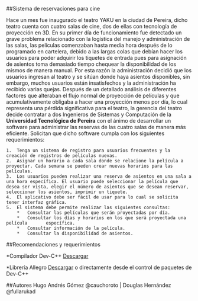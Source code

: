 ##Sistema de reservaciones para cine

Hace un mes fue inaugurado el teatro YAKU en la ciudad de Pereira, dicho teatro cuenta con cuatro salas de cine, dos de ellas con tecnología de proyección en 3D. En su primer día de funcionamiento fue detectado un grave problema relacionado con la logística del manejo y administración de las salas, las películas comenzaban hasta media hora después de lo programado en cartelera, debido a las largas colas que debían hacer los usuarios para poder adquirir los tiquetes de entrada pues para asignación de asientos toma demasiado tiempo  chequear la disponibilidad de los mismos de manera manual. Por esta razón la administración decidió que los usuarios ingresan al teatro y se sitúan donde haya asientos disponibles, sin embargo, muchos usuarios están insatisfechos y la administración ha recibido varias quejas. Después de un detallado análisis de diferentes factores que alteraban el flujo normal de proyección de películas y que acumulativamente obligaba a hacer una proyección menos por día, lo cual representa una pérdida significativa para el teatro, la gerencia del teatro decide contratar a dos Ingenieros de Sistemas y Computación de la **Universidad Tecnológica de Pereira** con el ánimo de desarrollar un software para administrar las reservas de las cuatro salas de manera más eficiente. Solicitan que dicho software cumpla con los siguientes requerimientos:
```
1.	Tenga un sistema de registro para usuarios frecuentes y la creación de registros de películas nuevas.
2.	Asignar un horario a cada sala donde se relacione la película a proyectar. Cada semana se pueden crear nuevas horarios para las películas.
3.	Los usuarios pueden realizar una reserva de asientos en una sala a una hora específica. El usuario puede seleccionar la película que desea ser vista, elegir el número de asientos que se desean reservar, seleccionar los asientos, imprimir un tiquete.
4.	El aplicativo debe ser fácil de usar para lo cual se solicita tener interfaz gráfica.
5.	El sistema debe permite realizar las siguientes consultas:
	*	Consultar las películas que serán proyectadas por día.
	*	Consultar los días y horarios en los que será proyectada una película 		específica.
	*	Consultar información de la película.
	*	Consultar la disponibilidad de asientos.
```

##Recomendaciones y requerimientos

*Compilador Dev-C++ [Descargar](http://www.bloodshed.net/download.html)

*Librería Allegro [Descargar](http://alleg.sourceforge.net/download.html) o directamente desde el control de paquetes de Dev-C++

##Autores
Hugo Andrés Gómez @cauchoroto | Douglas Hernández @fullarukad